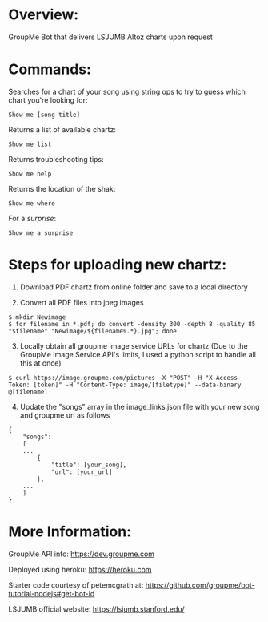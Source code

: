 # Overview:
GroupMe Bot that delivers LSJUMB Altoz charts upon request

# Commands:
Searches for a chart of your song using string ops to try to guess which chart you're looking for:
```
Show me [song title]
```

Returns a list of available chartz:
```
Show me list
```

Returns troubleshooting tips:
```
Show me help
```

Returns the location of the shak:
```
Show me where
```

For a *surprise*:
```
Show me a surprise
```

# Steps for uploading new chartz:
1. Download PDF chartz from online folder and save to a local directory

2. Convert all PDF files into jpeg images
```
$ mkdir Newimage
$ for filename in *.pdf; do convert -density 300 -depth 8 -quality 85 "$filename" "Newimage/${filename%.*}.jpg"; done
```

3. Locally obtain all groupme image service URLs for chartz (Due to the GroupMe Image Service API's limits, I used a python script to handle all this at once)
```
$ curl https://image.groupme.com/pictures -X "POST" -H "X-Access-Token: [token]" -H "Content-Type: image/[filetype]" --data-binary @[filename]
```

4. Update the "songs" array in the image_links.json file with your new song and groupme url as follows
```
{
    "songs": 
    [
    ...
        {
            "title": [your_song],
            "url": [your_url]
        },
    ...
    ]
}
```

# More Information:
GroupMe API info: https://dev.groupme.com

Deployed using heroku: https://heroku.com

Starter code courtesy of petemcgrath at: https://github.com/groupme/bot-tutorial-nodejs#get-bot-id

LSJUMB official website: https://lsjumb.stanford.edu/